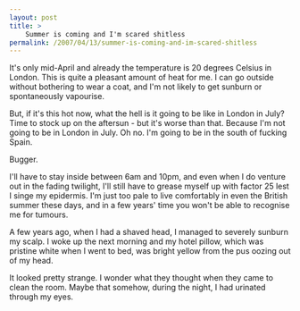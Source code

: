 ```yaml
---
layout: post
title: >
    Summer is coming and I'm scared shitless
permalink: /2007/04/13/summer-is-coming-and-im-scared-shitless
---
```

It's only mid-April and already the temperature is 20 degrees Celsius in London. This is quite a pleasant amount of heat for me. I can go outside without bothering to wear a coat, and I'm not likely to get sunburn or spontaneously vapourise.

But, if it's this hot now, what the hell is it going to be like in London in July? Time to stock up on the aftersun - but it's worse than that. Because I'm not going to be in London in July. Oh no. I'm going to be in the south of fucking Spain.

Bugger.

I'll have to stay inside between 6am and 10pm, and even when I do venture out in the fading twilight, I'll still have to grease myself up with factor 25 lest I singe my epidermis. I'm just too pale to live comfortably in even the British summer these days, and in a few years' time you won't be able to recognise me for tumours.

A few years ago, when I had a shaved head, I managed to severely sunburn my scalp. I woke up the next morning and my hotel pillow, which was pristine white when I went to bed, was bright yellow from the pus oozing out of my head.

It looked pretty strange. I wonder what they thought when they came to clean the room. Maybe that somehow, during the night, I had urinated through my eyes.